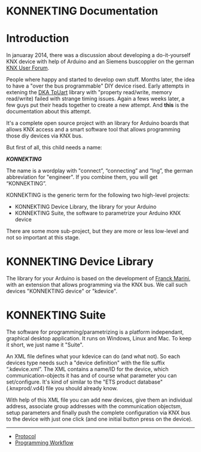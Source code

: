 # KONNEKTING Documentation

# Introduction

In januaray 2014, there was a discussion about developing a do-it-yourself KNX device with help of Arduino and an Siemens buscoppler on the german [KNX User Forum](http://knx-user-forum.de/forum/%C3%B6ffentlicher-bereich/knx-eib-forum/diy-do-it-yourself/33016-arduino-am-knx).

People where happy and started to develop own stuff. Months later, the idea to have a "over the bus programmable" DIY device rised. Early attempts in extening the [DKA TpUart](https://bitbucket.org/dka/arduino-tpuart) library with "property read/write, memory read/write) failed with strange timing issues. 
Again a fews weeks later, a few guys put their heads together to create a new attempt. And **this** is the documentation about this attempt.

It's a complete open source project with an library for Arduino boards that allows KNX access and a smart software tool that allows programming those diy devices via KNX bus.

But first of all, this child needs a name:

***KONNEKTING***

The name is a wordplay with "connect”, “connecting” and “Ing”, the german abbreviation for "engineer". If you combine them, you will get “KONNEKTING”.


KONNEKTING is the generic term for the following two high-level projects:

* KONNEKTING Device Library, the library for your Arduino
* KONNEKTING Suite, the software to parametrize your Arduino KNX device

There are some more sub-project, but they are more or less low-level and not so important at this stage.

# KONNEKTING Device Library

The library for your Arduino is based on the development of [Franck Marini](https://github.com/franckmarini/KnxDevice), with an extension that allows programming via the KNX bus.
We call such devices "KONNEKTING device" or "kdevice".

# KONNEKTING Suite

The software for programming/parametrizing is a platform independant, graphical desktop application. It runs on Windows, Linux and Mac. To keep it short, we just name it "Suite".

An XML file defines what your kdevice can do (and what not). So each devices type needs such a "device definition" with the file suffix “.kdevice.xml”. The XML contains a name/ID for the device, which communication-objects it has and of course what parameter you can set/configure. It's kind of similar to the "ETS product database" (.knxprod/.vd4) file you should already know.

With help of this XML file you can add new devices, give them an individual address, associate group addresses with the communication objectsm, setup parameters and finally push the complete configuration via KNX bus to the device with just one click (and one initial button press on the device).


----


- [Protocol](protocol_general.md)
- [Programming Workflow](programming_workflow.md)
